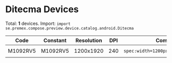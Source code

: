 # Ditecma Devices

Total: **1** devices. Import: `import se.premex.compose.preview.device.catalog.android.Ditecma`

| Code | Constant | Resolution | DPI | Compose Spec | Preview Usage |
|------|----------|------------|-----|-------------|---------------|
| M1092RV5 | M1092RV5 | 1200x1920 | 240 | `spec:width=1200px,height=1920px,dpi=240` | `@Preview(device = Ditecma.M1092RV5)` |

<!-- Generated automatically. Do not edit manually. -->
